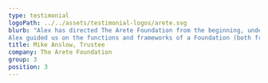```yaml
---
type: testimonial
logoPath: ../../assets/testimonial-logos/arete.svg
blurb: "Alex has directed The Arete Foundation from the beginning, understanding the aims, goals and values of the Trustees to guide them to help shape their philanthropic goals to support young people in the North West achieve a fulfilling future.
Alex guided us on the functions and frameworks of a Foundation (both from a pragmatic and regulatory view as well as helping us through the emotional realities), and along with the Trustees, shaped the strategy so it aligned to our vision, and create optimal impact across the region. Alex is an integral member of our team and together we look forward to creating more partnerships across the North West to make a difference in young people's lives."
title: Mike Anslow, Trustee
company: The Arete Foundation
group: 3
position: 3
---
```

